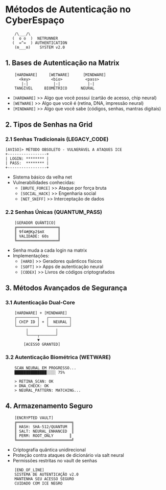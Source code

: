 # Métodos de Autenticação no CyberEspaço

```ascii
    /\___/\
   (  o o  )  NETRUNNER
   (  =^=  ) AUTHENTICATION
    (m___m)    SYSTEM v2.0
```

## 1. Bases de Autenticação na Matrix
```ascii
    [HARDWARE]     [WETWARE]      [MINDWARE]
      <key>         <bio>          <pass>
       |-|           |-|            |-|
    TANGÍVEL     BIOMÉTRICO      NEURAL
```

- `[HARDWARE]` >> Algo que você possui (cartão de acesso, chip neural)
- `[WETWARE]` >> Algo que você é (retina, DNA, impressão neural)
- `[MINDWARE]` >> Algo que você sabe (códigos, senhas, mantras digitais)

## 2. Tipos de Senhas na Grid

### 2.1 Senhas Tradicionais (LEGACY_CODE)
```ascii
[AVISO]> MÉTODO OBSOLETO - VULNERÁVEL A ATAQUES ICE
+-----------------+
| LOGIN: ******** |
| PASS:  ******** |
+-----------------+
```

- Sistema básico da velha net
- Vulnerabilidades conhecidas:
  - `[BRUTE_FORCE]` >> Ataque por força bruta
  - `[SOCIAL_HACK]` >> Engenharia social
  - `[NET_SNIFF]` >> Interceptação de dados

### 2.2 Senhas Únicas (QUANTUM_PASS)
```ascii
    [GERADOR QUÂNTICO]
    ╔══════════════════╗
    ║ 9f4#@Kp2$mX      ║
    ║ VALIDADE: 60s    ║
    ╚══════════════════╝
```

- Senha muda a cada login na matrix
- Implementações:
  - `[HARD]` >> Geradores quânticos físicos
  - `[SOFT]` >> Apps de autenticação neural
  - `[CODEX]` >> Livros de códigos criptografados

## 3. Métodos Avançados de Segurança

### 3.1 Autenticação Dual-Core
```ascii
    [HARDWARE] + [MINDWARE]
    ┌─────────┐   ┌─────────┐
    │ CHIP ID │ + │  NEURAL │
    └─────────┘   └─────────┘
         │            │
         └────┬───────┘
              ▼
        [ACESSO GRANTED]
```

### 3.2 Autenticação Biométrica (WETWARE)
```ascii
    SCAN NEURAL EM PROGRESSO...
    ██████████████░░░░ 75%
    
    > RETINA_SCAN: OK
    > DNA_CHECK: OK
    > NEURAL_PATTERN: MATCHING...
```

## 4. Armazenamento Seguro
```ascii
    [ENCRYPTED VAULT]
    ╔════════════════════════╗
    ║ HASH: SHA-512/QUANTUM  ║
    ║ SALT: NEURAL_ENHANCED  ║
    ║ PERM: ROOT_ONLY       ║
    ╚════════════════════════╝
```

- Criptografia quântica unidirecional
- Proteção contra ataques de dicionário via salt neural
- Permissões restritas no vault de senhas

```ascii
    [END_OF_LINE]
    SISTEMA DE AUTENTICAÇÃO v2.0
    MANTENHA SEU ACESSO SEGURO
    CUIDADO COM ICE NEGRO
```